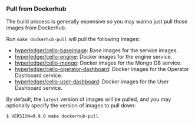 ### Pull from Dockerhub

The build process is generally expensive so you may wanna just pull those images from Dockerhub.

Run `make dockerhub-pull` will pull the following images:

- [hyperledger/cello-baseimage](https://hub.docker.com/r/hyperledger/cello-baseimage/): Base images for the service images.
- [hyperledger/cello-engine](https://hub.docker.com/r/hyperledger/cello-engine/): Docker images for the engine service.
- [hyperledger/cello-mongo](https://hub.docker.com/r/hyperledger/cello-mongo/): Docker images for the Mongo DB service.
- [hyperledger/cello-operator-dashboard](https://hub.docker.com/r/hyperledger/cello-operator-dashboard/): Docker images for the Operator Dashboard service.
- [hyperledger/cello-user-dashboard](https://hub.docker.com/r/hyperledger/cello-user-dashboard/): Docker images for the User Dashboard service.

By default, the `latest` version of images will be pulled, and you may optionally specify the version of images to pull down:

```
$ VERSION=0.9.0 make dockerhub-pull
```

